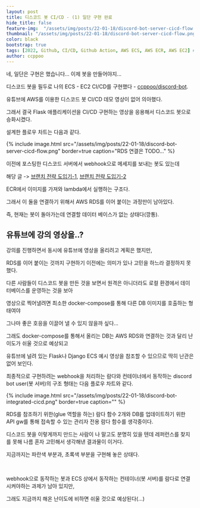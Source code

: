 ```yaml
---
layout: post
title: 디스코드 봇 CI/CD - (1) 일단 구현 완료
hide_title: false
feature-img:  "/assets/img/posts/22-01-18/discord-bot-server-cicd-flow.png" 
thumbnail: "/assets/img/posts/22-01-18/discord-bot-server-cicd-flow.png" 
color: black
bootstrap: true
tags: [2022, Github, CI/CD, Github Action, AWS ECS, AWS ECR, AWS EC2] # 태그는 작성하면 알아서 분류됨
author: ccppoo
---
```


네, 일단은 구현은 했습니다... 이제 봇을 만들어야지...

디스코드 봇을 필두로 나의 ECS - EC2 CI/CD를 구현했다 - [ccppoo/discord-bot](https://github.com/ccppoo/discord-bot).

유튜브에 AWS를 이용한 디스코드 봇 CI/CD 데모 영상이 없어 의아했다.

그래서 결국 Flask 애플리케이션을 CI/CD 구현하는 영상을 응용해서 디스코드 봇으로 승화시켰다.

설계한 플로우 차트는 다음과 같다.

{% include image.html src="/assets/img/posts/22-01-18/discord-bot-server-cicd-flow.png" border=true caption="RDS 연결은 TODO..." %}

이전에 포스팅한 디스코드 서버에서 webhook으로 메세지를 보내는 봇도 있는데

해당 글 -> [브랜치 전략 도입기-1](https://ccppoo.github.io/2022/01/09/%EB%B8%8C%EB%9E%9C%EC%B9%98%EC%A0%84%EB%9E%B5-1.html),
[브랜치 전략 도입기-2](https://ccppoo.github.io/2022/01/09/%EB%B8%8C%EB%9E%9C%EC%B9%98%EC%A0%84%EB%9E%B5-2.html)

ECR에서 이미지를 가져와 lambda에서 실행하는 구조다.

그래서 이 둘을 연결하기 위해서 AWS RDS를 이어 붙이는 과정만이 남아있다.

즉, 현재는 봇이 돌아가는데 연결할 데이터 베이스가 없는 상태다(깡통).

## 유튜브에 강의 영상을..?

강의를 진행하면서 동시에 유튜브에 영상을 올리려고 계획은 했지만,

RDS를 이어 붙이는 것까지 구현하기 이전에는 의미가 있나 고민을 하느라 결정하지 못했다.

다른 사람들이 디스코드 봇을 만든 것을 보면서 원격은 아니더라도 로컬 환경에서 데이터베이스를 운영하는 것을 보아

영상으로 찍어낼려면 최소한 docker-compose를 통해 다른 DB 이미지를 호출하는 형태여야

그나마 좋은 호응을 이끌어 낼 수 있지 않을까 싶다...

그래도 docker-compose를 통해서 올리는 DB는 AWS RDS와 연결하는 것과 달리 난이도가 쉬울 것으로 예상되고

유튜브에 널려 있는 Flask나 Django ECS 예시 영상을 참조할 수 있으므로 딱히 난관은 없어 보인다.

최종적으로 구현하려는 webhook을 처리하는 람다와 컨테이너에서 동작하는 discord bot user(봇 서버)의 구조 형태는 다음 플로우 차트와 같다.

{% include image.html src="/assets/img/posts/22-01-18/discord-bot-integrated-cicd.png" border=true caption="" %}

RDS를 참조하기 위한(glue 역할을 하는) 람다 함수 2개와 DB를 업데이트하기 위한 API gw를 통해 접속할 수 있는 관리자 전용 람다 함수를 생각중이다.

디스코드 봇을 이렇게까지 만드는 사람이 나 말고도 분명히 있을 텐데 레퍼런스를 찾지를 못해 나름 혼자 고민해서 생각해낸 결과물이 이거다.

지금까지는 파란색 부분과, 초록색 부분을 구현해 놓은 상태다.

<br>

webhook으로 동작하는 봇과 ECS 상에서 동작하는 컨테이너(봇 서버)를 람다로 연결시켜야하는 과제가 남아 있지만,

그래도 지금까지 해온 난이도에 비하면 쉬울 것으로 예상된다(...)